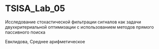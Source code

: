 # TSISA_Lab_05

Исследование стохастической фильтрации сигналов как задачи
двухкритериальной оптимизации с использованием методов прямого
пассивного поиска

Евклидова, 
Среднее арифметическое

